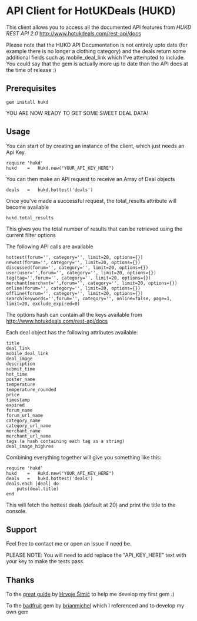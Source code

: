 API Client for HotUKDeals (HUKD)
===================================

This client allows you to access all the documented API features from *HUKD REST API 2.0*
http://www.hotukdeals.com/rest-api/docs

Please note that the HUKD API Documentation is not entirely upto date (for example there is no longer a clothing category) and the deals return some additional fields such as mobile_deal_link which I've attempted to include.
You could say that the gem is actually more up to date than the API docs at the time of release :)

Prerequisites
-------------

	gem install hukd

YOU ARE NOW READY TO GET SOME SWEET DEAL DATA!

Usage
-----

You can start of by creating an instance of the client, which just needs an Api Key.

    require 'hukd'
    hukd	=	Hukd.new("YOUR_API_KEY_HERE")

You can then make an API request to receive an Array of Deal objects

	deals	=	hukd.hottest('deals')

Once you've made a successful request, the total_results attribute will become available

	hukd.total_results

This gives you the total number of results that can be retrieved using the current filter options

The following API calls are available

	hottest(forum='', category='', limit=20, options={})
	newest(forum='', category='', limit=20, options={})
	discussed(forum='', category='', limit=20, options={})
	user(user='',forum='', category='', limit=20, options={})
	tag(tag='',forum='', category='', limit=20, options={})
	merchant(merchant='',forum='', category='', limit=20, options={})
	online(forum='', category='', limit=20, options={})
	offline(forum='', category='', limit=20, options={})
	search(keywords='',forum='', category='', online=false, page=1, limit=20, exclude_expired=0)

The options hash can contain all the keys available from
http://www.hotukdeals.com/rest-api/docs

Each deal object has the following attributes available:

	title
	deal_link
	mobile_deal_link
    deal_image
    description
    submit_time
    hot_time
    poster_name
    temperature
    temperature_rounded
    price
    timestamp
    expired
    forum_name
    forum_url_name
    category_name
    category_url_name
    merchant_name
    merchant_url_name
    tags (a hash containing each tag as a string)
	deal_image_highres

Combining everything together will give you something like this:

    require 'hukd'
    hukd	=	Hukd.new("YOUR_API_KEY_HERE")
    deals	=	hukd.hottest('deals')
    deals.each |deal| do
    	puts(deal.title)
    end

This will fetch the hottest deals (default at 20) and print the title to the console.

Support
--------

Feel free to contact me or open an issue if need be.

PLEASE NOTE: You will need to add replace the "API_KEY_HERE" text with your key to make the tests pass.

Thanks
------

To the [great guide](https://github.com/radar/guides/blob/master/gem-development.md) by [Hrvoje Šimić](https://github.com/shime) to help me develop my first gem :)

To the [badfruit](https://github.com/brianmichel/BadFruit) gem by [brianmichel](https://github.com/brianmichel) which I referenced and to develop my own gem